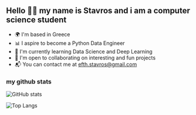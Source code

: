 ## Hello 👋🏻 my name is Stavros and i am a computer science student

- 🌍 I'm based in Greece
- 📊 I aspire to become a Python Data Engineer
- 🧠 I'm currently learning Data Science and Deep Learning
- 👾 I'm open to collaborating on interesting and fun projects
- 📬 You can contact me at efth.stavros@gmail.com

### my github stats
![GitHub stats](https://github-readme-stats.vercel.app/api?username=ArcaneIrvine&show_icons=true&theme=tokyonight&hide=contribs)

![Top Langs](https://github-readme-stats.vercel.app/api/top-langs/?username=ArcaneIrvine&hide=c,cs,c#&layout=compact)
